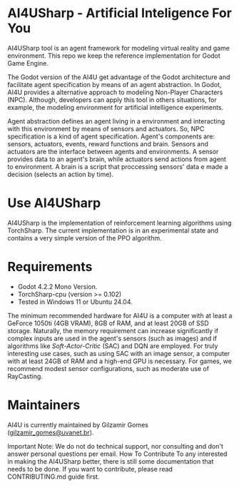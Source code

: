 # AI4USharp - Artificial Inteligence For You

AI4USharp tool is an agent framework for modeling virtual reality and game environment. This repo we keep the reference implementation for Godot Game Engine.

The Godot version of the AI4U get advantage of the Godot architecture and facilitate agent specification by means of an agent abstraction. In Godot, AI4U provides a alternative approach to modeling Non-Player Characters (NPC). Although, developers can apply this tool in others situations, for example, the modeling environment for artificial intelligence experiments.

Agent abstraction defines an agent living in a environment and interacting with this environment by means of sensors and actuators. So, NPC specification is a kind of agent specification. Agent's components are: sensors, actuators, events, reward functions and brain. Sensors and actuators are the interface between agents and environments. A sensor provides data to an agent's brain, while actuators send actions from agent to environment. A brain is a script that proccessing sensors' data e made a decision (selects an action by time).

# Use AI4USharp
AI4USharp is the implementation of reinforcement learning algorithms using TorchSharp. The current implementation is in an experimental state and contains a very simple version of the PPO algorithm.


# Requirements
* Godot 4.2.2 Mono Version.
* TorchSharp-cpu (version >= 0.102)
* Tested in Windows 11 or Ubuntu 24.04.

The minimum recommended hardware for AI4U is a computer with at least a GeForce 1050ti (4GB VRAM), 8GB of RAM, and at least 20GB of SSD storage. Naturally, the memory requirement can increase significantly if complex inputs are used in the agent's sensors (such as images) and if algorithms like *Soft-Actor-Critic* (SAC) and DQN are employed. For truly interesting use cases, such as using SAC with an image sensor, a computer with at least 24GB of RAM and a high-end GPU is necessary. For games, we recommend modest sensor configurations, such as moderate use of RayCasting.

# Maintainers
AI4U is currently maintained by Gilzamir Gomes (gilzamir_gomes@uvanet.br).

Important Note: We do not do technical support, nor consulting and don't answer personal questions per email.
How To Contribute
To any interested in making the AI4USharp better, there is still some documentation that needs to be done. If you want to contribute, please read CONTRIBUTING.md guide first.

